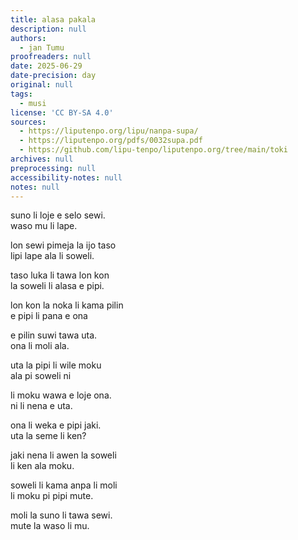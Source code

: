 ```yaml
---
title: alasa pakala
description: null
authors:
  - jan Tumu
proofreaders: null
date: 2025-06-29
date-precision: day
original: null
tags:
  - musi
license: 'CC BY-SA 4.0'
sources:
  - https://liputenpo.org/lipu/nanpa-supa/
  - https://liputenpo.org/pdfs/0032supa.pdf
  - https://github.com/lipu-tenpo/liputenpo.org/tree/main/toki
archives: null
preprocessing: null
accessibility-notes: null
notes: null
---
```

suno li loje e selo sewi.  
waso mu li lape.  

lon sewi pimeja la ijo taso  
lipi lape ala li soweli.  

taso luka li tawa lon kon  
la soweli li alasa e pipi.  

lon kon la noka li kama pilin  
e pipi li pana e ona  

e pilin suwi tawa uta.  
ona li moli ala.  

uta la pipi li wile moku  
ala pi soweli ni  

li moku wawa e loje ona.  
ni li nena e uta.  

ona li weka e pipi jaki.  
uta la seme li ken?  

jaki nena li awen la soweli  
li ken ala moku.  

soweli li kama anpa li moli  
li moku pi pipi mute.  

moli la suno li tawa sewi.  
mute la waso li mu.  
